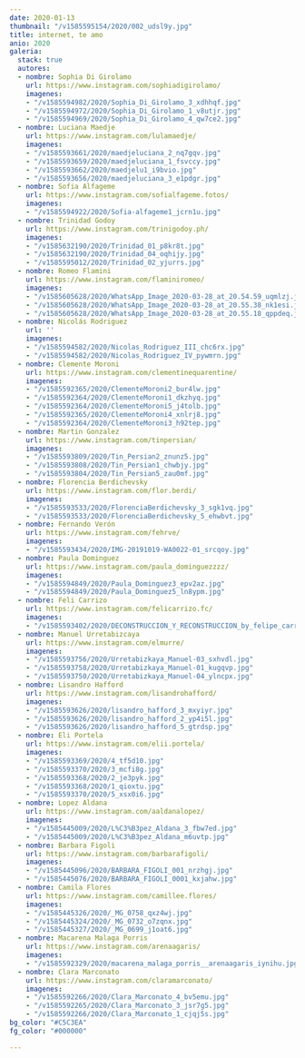 ```yaml
---
date: 2020-01-13
thumbnail: "/v1585595154/2020/002_udsl9y.jpg"
title: internet, te amo
anio: 2020
galeria:
  stack: true
  autores:
  - nombre: Sophia Di Girolamo
    url: https://www.instagram.com/sophiadigirolamo/
    imagenes:
    - "/v1585594982/2020/Sophia_Di_Girolamo_3_xdhhqf.jpg"
    - "/v1585594972/2020/Sophia_Di_Girolamo_1_v8utjr.jpg"
    - "/v1585594969/2020/Sophia_Di_Girolamo_4_qw7ce2.jpg"
  - nombre: Luciana Maedje
    url: https://www.instagram.com/lulamaedje/
    imagenes:
    - "/v1585593661/2020/maedjeluciana_2_nq7gqv.jpg"
    - "/v1585593659/2020/maedjeluciana_1_fsvccy.jpg"
    - "/v1585593662/2020/maedjelu1_i9bvio.jpg"
    - "/v1585593656/2020/maedjeluciana_3_e1pdgr.jpg"
  - nombre: Sofia Alfageme
    url: https://www.instagram.com/sofialfageme.fotos/
    imagenes:
    - "/v1585594922/2020/Sofia-alfageme1_jcrn1u.jpg"
  - nombre: Trinidad Godoy
    url: https://www.instagram.com/trinigodoy.ph/
    imagenes:
    - "/v1585632190/2020/Trinidad_01_p8kr8t.jpg"
    - "/v1585632190/2020/Trinidad_04_oqhijy.jpg"
    - "/v1585595012/2020/Trinidad_02_yjurrs.jpg"
  - nombre: Romeo Flamini
    url: https://www.instagram.com/flaminiromeo/
    imagenes:
    - "/v1585605628/2020/WhatsApp_Image_2020-03-28_at_20.54.59_uqmlzj.jpg"
    - "/v1585605628/2020/WhatsApp_Image_2020-03-28_at_20.55.38_nk1esi.jpg"
    - "/v1585605628/2020/WhatsApp_Image_2020-03-28_at_20.55.18_qppdeq.jpg"
  - nombre: Nicolás Rodriguez
    url: ''
    imagenes:
    - "/v1585594582/2020/Nicolas_Rodriguez_III_chc6rx.jpg"
    - "/v1585594582/2020/Nicolas_Rodriguez_IV_pywmrn.jpg"
  - nombre: Clemente Moroni
    url: https://www.instagram.com/clementinequarentine/
    imagenes:
    - "/v1585592365/2020/ClementeMoroni2_bur4lw.jpg"
    - "/v1585592364/2020/ClementeMoroni1_dkzhyq.jpg"
    - "/v1585592364/2020/ClementeMoroni5_j4tolb.jpg"
    - "/v1585592365/2020/ClementeMoroni4_xnlrj8.jpg"
    - "/v1585592364/2020/ClementeMoroni3_h92tep.jpg"
  - nombre: Martin Gonzalez
    url: https://www.instagram.com/tinpersian/
    imagenes:
    - "/v1585593809/2020/Tin_Persian2_znunz5.jpg"
    - "/v1585593808/2020/Tin_Persian1_chwbjy.jpg"
    - "/v1585593804/2020/Tin_Persian5_zau0mf.jpg"
  - nombre: Florencia Berdichevsky
    url: https://www.instagram.com/flor.berdi/
    imagenes:
    - "/v1585593533/2020/FlorenciaBerdichevsky_3_sgk1vq.jpg"
    - "/v1585593533/2020/FlorenciaBerdichevsky_5_ehwbvt.jpg"
  - nombre: Fernando Verón
    url: https://www.instagram.com/fehrve/
    imagenes:
    - "/v1585593434/2020/IMG-20191019-WA0022-01_srcqoy.jpg"
  - nombre: Paula Dominguez
    url: https://www.instagram.com/paula_dominguezzzz/
    imagenes:
    - "/v1585594849/2020/Paula_Dominguez3_epv2az.jpg"
    - "/v1585594849/2020/Paula_Dominguez5_ln8ypm.jpg"
  - nombre: Feli Carrizo
    url: https://www.instagram.com/felicarrizo.fc/
    imagenes:
    - "/v1585593402/2020/DECONSTRUCCION_Y_RECONSTRUCCION_by_felipe_carrizo_teszpi.jpg"
  - nombre: Manuel Urretabizcaya
    url: https://www.instagram.com/elmurre/
    imagenes:
    - "/v1585593756/2020/Urretabizkaya_Manuel-03_sxhvdl.jpg"
    - "/v1585593758/2020/Urretabizkaya_Manuel-01_kugqvp.jpg"
    - "/v1585593750/2020/Urretabizkaya_Manuel-04_ylncpx.jpg"
  - nombre: Lisandro Hafford
    url: https://www.instagram.com/lisandrohafford/
    imagenes:
    - "/v1585593626/2020/lisandro_hafford_3_mxyiyr.jpg"
    - "/v1585593626/2020/lisandro_hafford_2_yp4i5l.jpg"
    - "/v1585593626/2020/lisandro_hafford_5_gtrdsp.jpg"
  - nombre: Eli Portela
    url: https://www.instagram.com/elii.portela/
    imagenes:
    - "/v1585593369/2020/4_tf5d10.jpg"
    - "/v1585593370/2020/3_mcfi8g.jpg"
    - "/v1585593368/2020/2_je3pyk.jpg"
    - "/v1585593368/2020/1_qioxtu.jpg"
    - "/v1585593370/2020/5_xsx0i6.jpg"
  - nombre: Lopez Aldana
    url: https://www.instagram.com/aaldanalopez/
    imagenes:
    - "/v1585445009/2020/L%C3%B3pez_Aldana_3_fbw7ed.jpg"
    - "/v1585445009/2020/L%C3%B3pez_Aldana_m6uvtp.jpg"
  - nombre: Barbara Figoli
    url: https://www.instagram.com/barbarafigoli/
    imagenes:
    - "/v1585445096/2020/BARBARA_FIGOLI_001_nrzhgj.jpg"
    - "/v1585445076/2020/BARBARA_FIGOLI_0001_kxjahw.jpg"
  - nombre: Camila Flores
    url: https://www.instagram.com/camillee.flores/
    imagenes:
    - "/v1585445326/2020/_MG_0758_qxz4wj.jpg"
    - "/v1585445324/2020/_MG_0732_o7zqnx.jpg"
    - "/v1585445327/2020/_MG_0699_j1oat6.jpg"
  - nombre: Macarena Malaga Porris
    url: https://www.instagram.com/arenaagaris/
    imagenes:
    - "/v1585592329/2020/macarena_malaga_porris__arenaagaris_iynihu.jpg"
  - nombre: Clara Marconato
    url: https://www.instagram.com/claramarconato/
    imagenes:
    - "/v1585592266/2020/Clara_Marconato_4_bv5emu.jpg"
    - "/v1585592265/2020/Clara_Marconato_3_jsr7g5.jpg"
    - "/v1585592266/2020/Clara_Marconato_1_cjqj5s.jpg"
bg_color: "#C5C3EA"
fg_color: "#000000"

---
```

